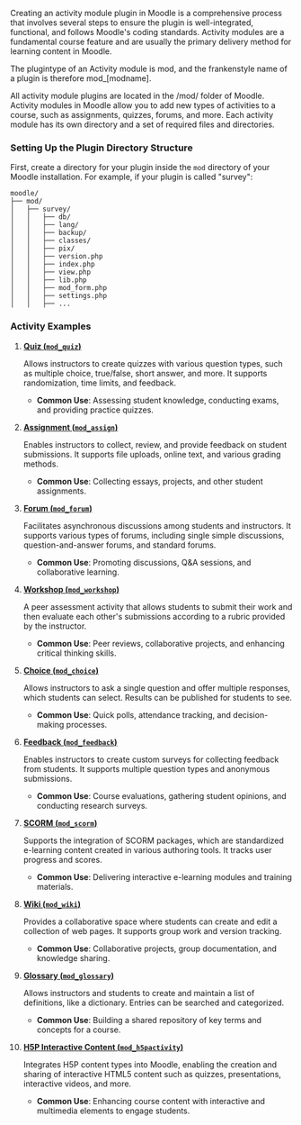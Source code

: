 Creating an activity module plugin in Moodle is a comprehensive process that involves several steps to ensure the plugin is well-integrated, functional, and follows Moodle's coding standards. Activity modules are a fundamental course feature and are usually the primary delivery method for learning content in Moodle.

The plugintype of an Activity module is mod, and the frankenstyle name of a plugin is therefore mod_[modname].

All activity module plugins are located in the /mod/ folder of Moodle. Activity modules in Moodle allow you to add new types of activities to a course, such as assignments, quizzes, forums, and more. Each activity module has its own directory and a set of required files and directories.

### Setting Up the Plugin Directory Structure

First, create a directory for your plugin inside the `mod` directory of your Moodle installation. For example, if your plugin is called "survey":

```
moodle/
├── mod/
│   ├── survey/
│   │   ├── db/
│   │   ├── lang/
│   │   ├── backup/
│   │   ├── classes/
│   │   ├── pix/
│   │   ├── version.php
│   │   ├── index.php
│   │   ├── view.php
│   │   ├── lib.php
│   │   ├── mod_form.php
│   │   ├── settings.php
│   │   ├── ...
```

### Activity Examples

1. **[Quiz (`mod_quiz`)](https://docs.moodle.org/404/en/Quiz_activity)**

    Allows instructors to create quizzes with various question types, such as multiple choice, true/false, short answer, and more. It supports randomization, time limits, and feedback.
    
    - **Common Use**: Assessing student knowledge, conducting exams, and providing practice quizzes.

2. **[Assignment (`mod_assign`)](https://docs.moodle.org/404/en/Assignment_activity)**

    Enables instructors to collect, review, and provide feedback on student submissions. It supports file uploads, online text, and various grading methods.

    - **Common Use**: Collecting essays, projects, and other student assignments.

3. **[Forum (`mod_forum`)](https://docs.moodle.org/404/en/Forum_activity)**

    Facilitates asynchronous discussions among students and instructors. It supports various types of forums, including single simple discussions, question-and-answer forums, and standard forums.

    - **Common Use**: Promoting discussions, Q&A sessions, and collaborative learning.

4. **[Workshop (`mod_workshop`)](https://docs.moodle.org/404/en/Workshop_activity)**

    A peer assessment activity that allows students to submit their work and then evaluate each other's submissions according to a rubric provided by the instructor.

    - **Common Use**: Peer reviews, collaborative projects, and enhancing critical thinking skills.

5. **[Choice (`mod_choice`)](https://docs.moodle.org/404/en/Choice_activity)**

    Allows instructors to ask a single question and offer multiple responses, which students can select. Results can be published for students to see.

    - **Common Use**: Quick polls, attendance tracking, and decision-making processes.

6. **[Feedback (`mod_feedback`)](https://docs.moodle.org/404/en/Feedback_activity)**

    Enables instructors to create custom surveys for collecting feedback from students. It supports multiple question types and anonymous submissions.

    - **Common Use**: Course evaluations, gathering student opinions, and conducting research surveys.

7. **[SCORM (`mod_scorm`)](https://docs.moodle.org/404/en/SCORM_activity)**

    Supports the integration of SCORM packages, which are standardized e-learning content created in various authoring tools. It tracks user progress and scores.

    - **Common Use**: Delivering interactive e-learning modules and training materials.

8. **[Wiki (`mod_wiki`)](https://docs.moodle.org/404/en/Wiki_activity)**

    Provides a collaborative space where students can create and edit a collection of web pages. It supports group work and version tracking.

    - **Common Use**: Collaborative projects, group documentation, and knowledge sharing.

9. **[Glossary (`mod_glossary`)](https://docs.moodle.org/404/en/Glossary_activity)**

    Allows instructors and students to create and maintain a list of definitions, like a dictionary. Entries can be searched and categorized.

    - **Common Use**: Building a shared repository of key terms and concepts for a course.

10. **[H5P Interactive Content (`mod_h5pactivity`)](https://docs.moodle.org/404/en/H5P_activity)**

    Integrates H5P content types into Moodle, enabling the creation and sharing of interactive HTML5 content such as quizzes, presentations, interactive videos, and more.

    - **Common Use**: Enhancing course content with interactive and multimedia elements to engage students.
